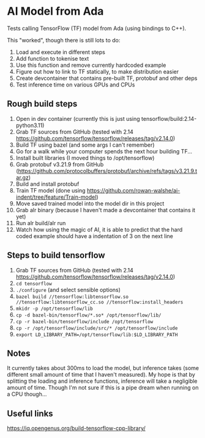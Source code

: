 # AI Model from Ada

Tests calling TensorFlow (TF) model from Ada (using bindings to C++).

This "worked", though there is still lots to do:
1. Load and execute in different steps
1. Add function to tokenise text
1. Use this function and remove currently hardcoded example
1. Figure out how to link to TF statically, to make distribution easier
1. Create devcontainer that contains pre-built TF, protobuf and other deps
1. Test inference time on various GPUs and CPUs

## Rough build steps

1. Open in dev container (currently this is just using tensorflow/build:2.14-python3.11)
1. Grab TF sources from GitHub (tested with 2.14 https://github.com/tensorflow/tensorflow/releases/tag/v2.14.0)
1. Build TF using bazel (and some args I can't remember)
1. Go for a walk while your computer spends the next hour building TF...
1. Install built libraries (I moved things to /opt/tensorflow)
1. Grab protobuf v3.21.9 from GitHub (https://github.com/protocolbuffers/protobuf/archive/refs/tags/v3.21.9.tar.gz)
1. Build and install protobuf
1. Train TF model (done using https://github.com/rowan-walshe/ai-indent/tree/feature/Train-model)
1. Move saved trained model into the model dir in this project
1. Grab alr binary (because I haven't made a devcontainer that contains it yet)
1. Run alr build/alr run
1. Watch how using the magic of AI, it is able to predict that the hard coded example should have a indentation of 3 on the next line

## Steps to build tensorflow
1. Grab TF sources from GitHub (tested with 2.14 https://github.com/tensorflow/tensorflow/releases/tag/v2.14.0)
1. `cd tensorflow`
1. `./configure` (and select sensible options)
1. `bazel build //tensorflow:libtensorflow.so //tensorflow:libtensorflow_cc.so //tensorflow:install_headers`
1. `mkidr -p /opt/tensorflow/lib`
1. `cp -d bazel-bin/tensorflow/*.so* /opt/tensorflow/lib/`
1. `cp -r bazel-bin/tensorflow/include /opt/tensorflow`
1. `cp -r /opt/tensorflow/include/src/* /opt/tensorflow/include`
1. `export LD_LIBRARY_PATH=/opt/tensorflow/lib:$LD_LIBRARY_PATH`

## Notes

It currently takes about 300ms to load the model, but inference takes (some different small amount of time that I haven't measured). My hope is that by splitting the loading and inference functions, inference will take a negligible amount of time. Though I'm not sure if this is a pipe dream when running on a CPU though...

## Useful links
https://iq.opengenus.org/build-tensorflow-cpp-library/